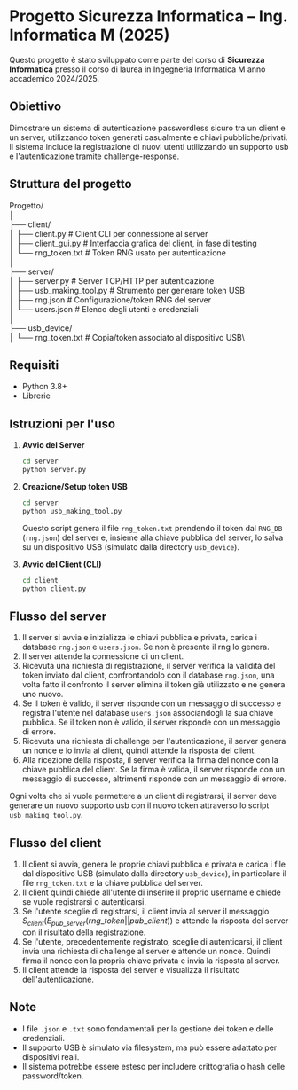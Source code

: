 
# Progetto Sicurezza Informatica – Ing. Informatica M (2025)

Questo progetto è stato sviluppato come parte del corso di **Sicurezza Informatica** presso il corso di laurea in Ingegneria Informatica M anno accademico 2024/2025.
## Obiettivo

Dimostrare un sistema di autenticazione passwordless sicuro tra un client e un server, utilizzando token generati casualmente e chiavi pubbliche/privati. Il sistema include la registrazione di nuovi utenti utilizzando un supporto usb e l'autenticazione tramite challenge-response.

## Struttura del progetto

Progetto/\
│\
├── client/\
│   ├── client.py               # Client CLI per connessione al server\
│   ├── client\_gui.py          # Interfaccia grafica del client, in fase di testing\
│   └── rng\_token.txt          # Token RNG usato per autenticazione\
│\
├── server/\
│   ├── server.py               # Server TCP/HTTP per autenticazione\
│   ├── usb\_making\_tool.py    # Strumento per generare token USB\
│   ├── rng.json                # Configurazione/token RNG del server\
│   └── users.json              # Elenco degli utenti e credenziali\
│\
├── usb\_device/\
│   └── rng\_token.txt          # Copia/token associato al dispositivo USB\

## Requisiti

- Python 3.8+
- Librerie 

## Istruzioni per l'uso

1. **Avvio del Server**
    ```bash
   cd server
   python server.py
    ````

2. **Creazione/Setup token USB**

   ```bash
   cd server
   python usb_making_tool.py
   ```

   Questo script genera il file `rng_token.txt` prendendo il token dal `RNG_DB` (`rng.json`) del server e, insieme alla chiave pubblica del server, lo salva su un dispositivo USB (simulato dalla directory `usb_device`).

3. **Avvio del Client (CLI)**

   ```bash
   cd client
   python client.py
   ```

## Flusso del server

1. Il server si avvia e inizializza le chiavi pubblica e privata, carica i database `rng.json` e `users.json`. Se non è presente il rng lo genera.
2. Il server attende la connessione di un client.
3. Ricevuta una richiesta di registrazione, il server verifica la validità del token inviato dal client, confrontandolo con il database `rng.json`, una volta fatto il confronto il server elimina il token già utilizzato e ne genera uno nuovo.
4. Se il token è valido, il server risponde con un messaggio di successo e registra l'utente nel database `users.json` associandogli la sua chiave pubblica. Se il token non è valido, il server risponde con un messaggio di errore.
5. Ricevuta una richiesta di challenge per l'autenticazione, il server genera un nonce e lo invia al client, quindi attende la risposta del client.
6. Alla ricezione della risposta, il server verifica la firma del nonce con la chiave pubblica del client. Se la firma è valida, il server risponde con un messaggio di successo, altrimenti risponde con un messaggio di errore.

Ogni volta che si vuole permettere a un client di registrarsi, il server deve generare un nuovo supporto usb con il nuovo token attraverso lo script `usb_making_tool.py`.

## Flusso del client

1. Il client si avvia, genera le proprie chiavi pubblica e privata e carica i file dal dispositivo USB (simulato dalla directory `usb_device`), in particolare il file `rng_token.txt`  e la chiave pubblica del server.
2. Il client quindi chiede all'utente di inserire il proprio username e chiede se vuole registrarsi o autenticarsi.
3. Se l'utente sceglie di registrarsi, il client invia al server il messaggio $S_{client}(E_{pub\_server}(rng\_token||pub\_client))$ e attende la risposta del server con il risultato della registrazione.
4. Se l'utente, precedentemente registrato, sceglie di autenticarsi, il client invia una richiesta di challenge al server e attende un nonce. Quindi firma il nonce con la propria chiave privata e invia la risposta al server.
5. Il client attende la risposta del server e visualizza il risultato dell'autenticazione.

## Note

* I file `.json` e `.txt` sono fondamentali per la gestione dei token e delle credenziali.
* Il supporto USB è simulato via filesystem, ma può essere adattato per dispositivi reali.
* Il sistema potrebbe essere esteso per includere crittografia o hash delle password/token.



